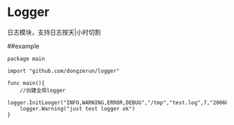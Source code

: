 # Logger
日志模块，支持日志按天|小时切割

##example
```
package main

import "github.com/dongzerun/logger"

func main(){
    //创建全局logger
    logger.InitLooger("INFO,WARNING,ERROR,DEBUG","/tmp","test.log",7,"20060102",0,0)
    logger.Warning("just test logger ok")
}
```

